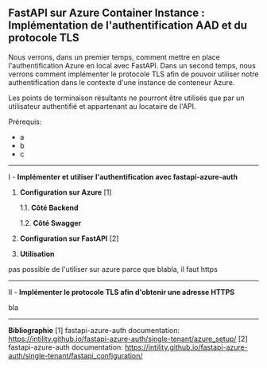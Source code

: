 **FastAPI sur Azure Container Instance : Implémentation de l'authentification AAD et du protocole TLS**
-

Nous verrons, dans un premier temps, comment mettre en place l'authentification Azure en local avec FastAPI. Dans un second temps, nous verrons comment implémenter le protocole TLS afin de pouvoir utiliser notre authentification dans le contexte d'une instance de conteneur Azure.

Les points de terminaison résultants ne pourront être utilisés que par un utilisateur authentifié et appartenant au locataire de l'API.

Prérequis:
* a
* b
* c
---
I - **Implémenter et utiliser l'authentification avec fastapi-azure-auth**

  

1.  **Configuration sur Azure** [1]

	1.1. **Côté Backend**
	
	1.2. **Côté Swagger**

2.  **Configuration sur FastAPI** [2]

3.  **Utilisation**

pas possible de l'utiliser sur azure parce que blabla, il faut https

---
II - **Implémenter le protocole TLS afin d'obtenir une adresse HTTPS**

bla

---
**Bibliographie**
[1] fastapi-azure-auth documentation: https://intility.github.io/fastapi-azure-auth/single-tenant/azure_setup/
[2] fastapi-azure-auth documentation: https://intility.github.io/fastapi-azure-auth/single-tenant/fastapi_configuration/
